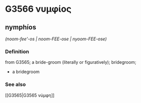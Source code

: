 # G3566 νυμφίος

## nymphíos

_(noom-fee'-os | noom-FEE-ose | nyoom-FEE-ose)_

### Definition

from G3565; a bride-groom (literally or figuratively); bridegroom; 

- a bridegroom

### See also

[[G3565|G3565 νύμφη]]
